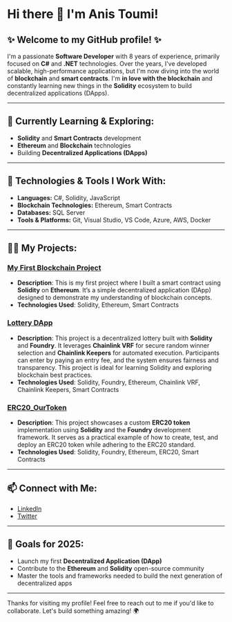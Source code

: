 # Hi there 👋 I'm Anis Toumi!

<!--
**anisToumi1990/anisToumi1990** is a ✨ _special_ ✨ repository because its `README.md` (this file) appears on your GitHub profile.

Here are some ideas to get you started:

- 🔭 I’m currently working on ...
- 🌱 I’m currently learning ...
- 👯 I’m looking to collaborate on ...
- 🤔 I’m looking for help with ...
- 💬 Ask me about ...
- 📫 How to reach me: ...
- 😄 Pronouns: ...
- ⚡ Fun fact: ...
-->

## ✨ Welcome to my GitHub profile! ✨

I'm a passionate **Software Developer** with 8 years of experience, primarily focused on **C#** and **.NET** technologies. Over the years, I've developed scalable, high-performance applications, but I'm now diving into the world of **blockchain** and **smart contracts**. I'm **in love with the blockchain** and constantly learning new things in the **Solidity** ecosystem to build decentralized applications (DApps).

---

## 🌱 **Currently Learning & Exploring:**
- **Solidity** and **Smart Contracts** development
- **Ethereum** and **Blockchain** technologies
- Building **Decentralized Applications (DApps)**

---

## 🚀 **Technologies & Tools I Work With:**
- **Languages:** C#, Solidity, JavaScript
- **Blockchain Technologies:** Ethereum, Smart Contracts
- **Databases:** SQL Server
- **Tools & Platforms:** Git, Visual Studio, VS Code, Azure, AWS, Docker

---

## 👨‍💻 **My Projects:**

### [My First Blockchain Project](https://github.com/anisToumi1990/FirstSolidityPorject_Fund)
- **Description**: This is my first project where I built a smart contract using **Solidity** on **Ethereum**. It’s a simple decentralized application (DApp) designed to demonstrate my understanding of blockchain concepts.
- **Technologies Used**: Solidity, Ethereum, Smart Contracts

### [Lottery DApp](https://github.com/anisToumi1990/Lottery)
- **Description**: This project is a decentralized lottery built with **Solidity** and **Foundry**. It leverages **Chainlink VRF** for secure random winner selection and **Chainlink Keepers** for automated execution. Participants can enter by paying an entry fee, and the system ensures fairness and transparency. This project is ideal for learning Solidity and exploring blockchain best practices.
- **Technologies Used**: Solidity, Foundry, Ethereum, Chainlink VRF, Chainlink Keepers, Smart Contracts

### [ERC20_OurToken](https://github.com/anisToumi1990/ERC20_OurToken)
- **Description**: This project showcases a custom **ERC20 token** implementation using **Solidity** and the **Foundry** development framework. It serves as a practical example of how to create, test, and deploy an ERC20 token while adhering to the ERC20 standard.
- **Technologies Used**: Solidity, Foundry, Ethereum, ERC20, Smart Contracts

---

## 📫 **Connect with Me:**
- [LinkedIn](https://www.linkedin.com/in/anis-toumi-1b158a83)
- [Twitter](https://twitter.com/Anis_NFT)
<!-- - [Portfolio](https://my-portfolio-link.com)-->

---

## 🎯 **Goals for 2025:**
- Launch my first **Decentralized Application (DApp)**
- Contribute to the **Ethereum** and **Solidity** open-source community
- Master the tools and frameworks needed to build the next generation of decentralized apps

---

Thanks for visiting my profile! Feel free to reach out to me if you'd like to collaborate. Let's build something amazing! 🌍
